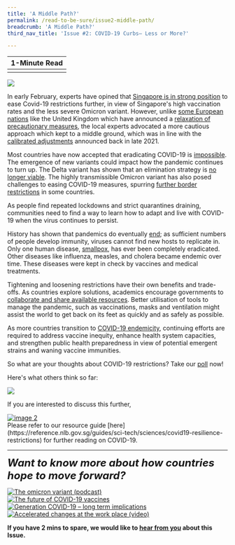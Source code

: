 ```yaml
---
title: 'A Middle Path?'
permalink: /read-to-be-sure/issue2-middle-path/
breadcrumb: 'A Middle Path?'
third_nav_title: 'Issue #2: COVID-19 Curbs— Less or More?'

---
```


| **1-Minute Read** |
| :---------------: |
|                   |

![](https://sure.nlb.gov.sg/images/rtbs2-perspective5-notext.jpg)

In early February, experts have opined that [Singapore is in strong position](https://www.straitstimes.com/singapore/health/singapore-in-strong-position-to-ease-restrictions-further-experts) to ease Covid-19 restrictions further, in view of Singapore's high vaccination rates and the less severe Omicron variant.   However, unlike [some European nations](https://www.dw.com/en/countries-are-relaxing-restrictions-after-omicron-spikes/a-60450812) like the United Kingdom which have announced a [relaxation of precautionary measures](https://www.reuters.com/world/schools-return-amid-omicron-havoc-hopes-flicker-2022-01-10/), the local experts advocated a more cautious approach which kept to a middle ground, which was in line with the [calibrated adjustments](https://www.moh.gov.sg/news-highlights/details/calibrated-adjustments-in-stabilisation-phase_8Nov2021) announced back in late 2021.      

Most countries have now accepted that eradicating COVID-19 is [impossible](https://www.economist.com/briefing/2021/10/16/how-the-world-learns-to-live-with-covid-19). The emergence of new variants could impact how the pandemic continues to turn up. The Delta variant has shown that an elimination strategy is [no longer viable](https://www.cnbc.com/2021/10/05/zero-covid-strategies-abandoned-in-the-face-of-the-delta-variant.html). The highly transmissible Omicron variant has also posed challenges to easing COVID-19 measures, spurring [further border restrictions](https://www.japantimes.co.jp/news/2021/12/01/asia-pacific/china-covid-zero-omicron/) in some countries. 

<p>As people find repeated lockdowns and strict quarantines draining, communities need to find a way to learn how to adapt and live with COVID-19 when the virus continues to persist.</p>
 <p>History has shown that pandemics do eventually <a href="https://www.straitstimes.com/opinion/from-plague-to-polio-how-do-pandemics-end">end</a>; as sufficient numbers of people develop immunity, viruses cannot find new hosts to replicate in. Only one human disease, <a href="https://asm.org/Articles/2020/March/Disease-Eradication-What-Does-It-Take-to-Wipe-out">smallpox</a>, has ever been completely eradicated. Other diseases like influenza, measles, and cholera became endemic over time. These diseases were kept in check by vaccines and medical treatments.</p> 
<p>Tightening and loosening restrictions have their own benefits and trade-offs. As countries explore solutions, academics encourage governments to <a href="https://www.sciencedirect.com/science/article/pii/S2666776221001988">collaborate and share available resources</a>. Better utilisation of tools to manage the pandemic, such as vaccinations, masks and ventilation might assist the world to get back on its feet as quickly and as safely as possible. </p>
<p>As more countries transition to <a href="https://www.bmj.com/content/375/bmj-2021-067508">COVID-19 endemicity</a>, continuing efforts are required to address vaccine inequity, enhance health system capacities, and strengthen public health preparedness in view of potential emergent strains and waning vaccine immunities. </p>





So what are your thoughts about COVID-19 restrictions? Take our [poll](https://forms.gle/zkBsk2izarbksiQB6) now!

Here's what others think so far:

![](https://sure.nlb.gov.sg/images/rtbs2-poll1-2feb2022.JPG)



If you are interested to discuss this further,

<div>
<div class="row is-multiline">
    <div class="col is-half-desktop is-half-tablet">
<a href="/read-to-be-sure/issue2-conversations/"><img src="https://sure.nlb.gov.sg/images/rtbs2-join-the-convo.jpg" alt="image 2"></a>
</div>    
</div>	
</div>
Please refer to our resource guide [here](https://reference.nlb.gov.sg/guides/sci-tech/sciences/covid19-resilience-restrictions) for further reading on COVID-19.


<hr>



***<font size=5>Want to know more about how countries hope to move forward?</font>***

<div>
<div class="row is-multiline">
    <div class="col is-one-quarter-desktop is-one-quarter-tablet">
<a href="https://www.nature.com/articles/d41586-021-03562-8"><img src="https://sure.nlb.gov.sg/images/rtbs2-perspective5-listen1.jpg" alt="The omicron variant (podcast)"></a>
</div>
    <div class="col is-one-quarter-desktop is-one-quarter-tablet">
<a href="https://www.bbc.com/future/article/20211201-what-will-the-next-generation-of-covid-19-vaccines-be-like"><img src="https://sure.nlb.gov.sg/images/rtbs2-perspective5-read1.jpg" alt="The future of COVID-19 vaccines"></a>
</div>
    <div class="col is-one-quarter-desktop is-one-quarter-tablet">
<a href="https://www.channelnewsasia.com/singapore/big-read-COVID-19-young-people-millenials-generation-z-future-2311476"><img src="https://sure.nlb.gov.sg/images/rtbs2-perspective5-read2.jpg" alt="Generation COVID-19 – long term implications"></a>
</div>
    <div class="col is-one-quarter-desktop is-one-quarter-tablet">
<a href="https://www.mckinsey.com/Videos/video?vid=6233052089001&plyrid=HkOJqCPWdb&aid=56CFE93E-67A1-451D-B5CB-4D3286947974"><img src="https://sure.nlb.gov.sg/images/rtbs2-perspective5-watch1.jpg" alt="Accelerated changes at the work place (video)"></a>
</div>
</div>	
</div>


<b>If you have 2 mins to spare, we would like to  [hear from you](https://forms.gle/NFAYtAWQedbuSKxm8) about this Issue.</b>